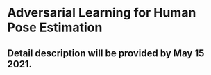 # Adversarial Learning for Human Pose Estimation

## Detail description will be provided by May 15 2021.
